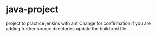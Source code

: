# java-project
project to practice jenkins with ant
Change for confirmation
if you are adding further source directories update the build.xml file	
